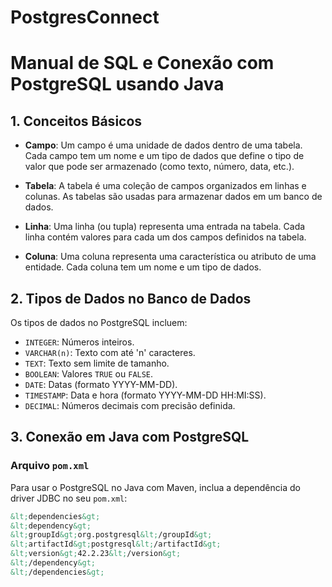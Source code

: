 # PostgresConnect
# Manual de SQL e Conexão com PostgreSQL usando Java

## 1. Conceitos Básicos

- **Campo**: Um campo é uma unidade de dados dentro de uma tabela. Cada
campo tem um nome e um tipo de dados que define o tipo de valor que pode
ser armazenado (como texto, número, data, etc.).

- **Tabela**: A tabela é uma coleção de campos organizados em linhas e
colunas. As tabelas são usadas para armazenar dados em um banco de dados.

- **Linha**: Uma linha (ou tupla) representa uma entrada na tabela. Cada linha
contém valores para cada um dos campos definidos na tabela.

- **Coluna**: Uma coluna representa uma característica ou atributo de uma
entidade. Cada coluna tem um nome e um tipo de dados.

## 2. Tipos de Dados no Banco de Dados

Os tipos de dados no PostgreSQL incluem:

- `INTEGER`: Números inteiros.
- `VARCHAR(n)`: Texto com até &#39;n&#39; caracteres.
- `TEXT`: Texto sem limite de tamanho.
- `BOOLEAN`: Valores `TRUE` ou `FALSE`.
- `DATE`: Datas (formato YYYY-MM-DD).
- `TIMESTAMP`: Data e hora (formato YYYY-MM-DD HH:MI:SS).
- `DECIMAL`: Números decimais com precisão definida.

## 3. Conexão em Java com PostgreSQL

### Arquivo `pom.xml`

Para usar o PostgreSQL no Java com Maven, inclua a dependência do driver
JDBC no seu `pom.xml`:

```xml
&lt;dependencies&gt;
&lt;dependency&gt;
&lt;groupId&gt;org.postgresql&lt;/groupId&gt;
&lt;artifactId&gt;postgresql&lt;/artifactId&gt;
&lt;version&gt;42.2.23&lt;/version&gt;
&lt;/dependency&gt;
&lt;/dependencies&gt;
